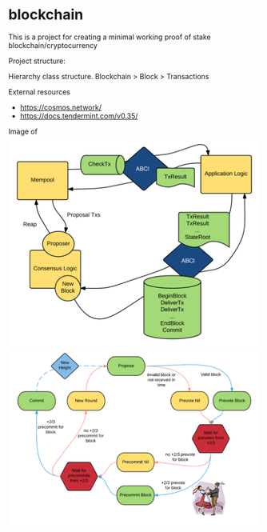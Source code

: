 # blockchain

This is a project for creating a minimal working proof of stake blockchain/cryptocurrency


Project structure:

Hierarchy class structure.
Blockchain > Block > Transactions


External resources


- https://cosmos.network/
- https://docs.tendermint.com/v0.35/


Image of 
![alt text](https://github.com/cstolborg/mycoin/blob/master/imgs/abci.3542de28.png)
![alt text](https://github.com/cstolborg/mycoin/blob/master/imgs/consensus_logic.e9f4ca6f.png)

